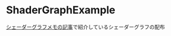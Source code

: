 # ShaderGraphExample
<a href = "http://r-ngtm.hatenablog.com/archive/category/ShaderGraph">シェーダーグラフメモの記事</a>で紹介しているシェーダーグラフの配布
